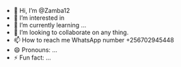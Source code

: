 - 👋 Hi, I’m @Zamba12
- 👀 I’m interested in 
- 🌱 I’m currently learning ...
- 💞️ I’m looking to collaborate on any thing. 
- 📫 How to reach me   WhatsApp number +256702945448 
- 😄 Pronouns: ...
- ⚡ Fun fact: ...

<!---
Zamba12/Zamba12 is a ✨ special ✨ repository because its `README.md` (this file) appears on your GitHub profile.
You can click the Preview link to take a look at your changes.
--->
